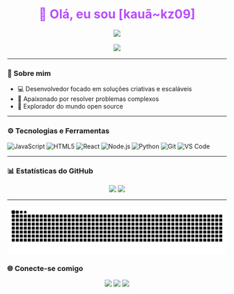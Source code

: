 <h1 align="center" style="color:#b84cff;">👋 Olá, eu sou [kauã~kz09]</h1>

<p align="center">
  <img src="https://readme-typing-svg.herokuapp.com?color=B84CFF&center=true&lines=Desenvolvedor+Fullstack;Amante+de+tecnologia;Sempre+aprendendo..." />
</p>

<div align="center">
  <img src="https://media.giphy.com/media/LmNwrBhejkK9EFP504/giphy.gif" width="200"/>
</div>

---

### 🧠 Sobre mim
- 💻 Desenvolvedor focado em soluções criativas e escaláveis
- 🧩 Apaixonado por resolver problemas complexos
- 🌌 Explorador do mundo open source

---

### ⚙️ Tecnologias e Ferramentas

![JavaScript](https://img.shields.io/badge/-JavaScript-121212?style=for-the-badge&logo=javascript&logoColor=b84cff)
![HTML5](https://img.shields.io/badge/-HTML5-121212?style=for-the-badge&logo=html5&logoColor=b84cff)
![React](https://img.shields.io/badge/-React-121212?style=for-the-badge&logo=react&logoColor=b84cff)
![Node.js](https://img.shields.io/badge/-Node.js-121212?style=for-the-badge&logo=node.js&logoColor=b84cff)
![Python](https://img.shields.io/badge/-Python-121212?style=for-the-badge&logo=python&logoColor=b84cff)
![Git](https://img.shields.io/badge/-Git-121212?style=for-the-badge&logo=git&logoColor=b84cff)
![VS Code](https://img.shields.io/badge/-VS%20Code-121212?style=for-the-badge&logo=visual-studio-code&logoColor=b84cff)

---

### 📊 Estatísticas do GitHub

<div align="center">
  <img height="180em" src="https://github-readme-stats.vercel.app/api?username=kz09kaua&show_icons=true&theme=tokyonight&hide_border=true&icon_color=b84cff&title_color=b84cff" />
  <img height="180em" src="https://github-readme-streak-stats.herokuapp.com/?user=kz09kaua&theme=tokyonight&hide_border=true&ring=b84cff&fire=b84cff&currStreakLabel=b84cff" />
</div>

---
<picture align="center">
  <source media="(prefers-color-scheme: dark)" srcset="https://raw.githubusercontent.com/kz09kaua/kz09kaua/output/github-contribution-grid-snake-dark.svg">
  <source media="(prefers-color-scheme: light)" srcset="https://raw.githubusercontent.com/kz09kaua/kz09kaua/output/github-contribution-grid-snake-dark.svg">
  <img align="center" alt="github contribution grid snake animation" src="https://raw.githubusercontent.com/kz09kaua/kz09kaua/output/github-contribution-grid-snake.svg">
</picture>




### 🌐 Conecte-se comigo

<p align="center">
  <a href="https://linkedin.com/in/seuusuario" target="_blank"><img src="https://img.shields.io/badge/-LinkedIn-121212?style=for-the-badge&logo=linkedin&logoColor=b84cff"></a>
  <a href="https://instagram.com/" target="_blank"><img src="https://img.shields.io/badge/-Instagram-121212?style=for-the-badge&logo=instagram&logoColor=b84cff"></a>
  <a href="mailto:kauaf4316@gmail.com"><img src="https://img.shields.io/badge/-Email-121212?style=for-the-badge&logo=gmail&logoColor=b84cff"></a>
</p>
